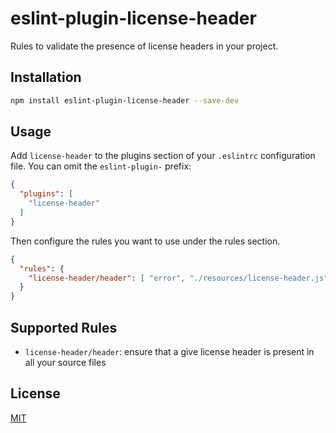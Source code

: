 # eslint-plugin-license-header

Rules to validate the presence of license headers in your project.


## Installation

```sh
npm install eslint-plugin-license-header --save-dev
```


## Usage

Add `license-header` to the plugins section of your `.eslintrc` configuration file. You can omit the `eslint-plugin-` prefix:

```json
{
  "plugins": [
    "license-header"
  ]
}
```


Then configure the rules you want to use under the rules section.

```json
{
  "rules": {
    "license-header/header": [ "error", "./resources/license-header.js" ]
  }
}
```

## Supported Rules

* `license-header/header`: ensure that a give license header is present in all your source files


## License

[MIT](./LICENSE)





